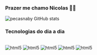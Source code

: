 ### Prazer me chamo Nicolas 👋🦋


![pecasnaby GitHub stats](https://github-readme-stats.vercel.app/api?username=pecasnaby&icons=true&theme=dracula)


### Tecnologias do dia a dia

<div style="display: inline_block"><br/>
  <img  aling="center"   alt="html5" src="https://img.shields.io/badge/HTML5-E34F26?style=for-the-badge&logo=html5&logoColor=white"  >
  

  <img  aling="center"   alt="html5" src="https://img.shields.io/badge/CSS-239120?&style=for-the-badge&logo=css3&logoColor=white"  >

  <img aling="center" alt="html5" src="https://img.shields.io/badge/Python-14354C?style=for-the-badge&logo=python&logoColor=white">

  <img aling="center" alt="html5" src="https://img.shields.io/badge/JavaScript-323330?style=for-the-badge&logo=javascript&logoColor=F7DF1E">

  <img aling="center" alt="html5" src="https://img.shields.io/badge/C-00599C?style=for-the-badge&logo=c&logoColor=white">




</div>

